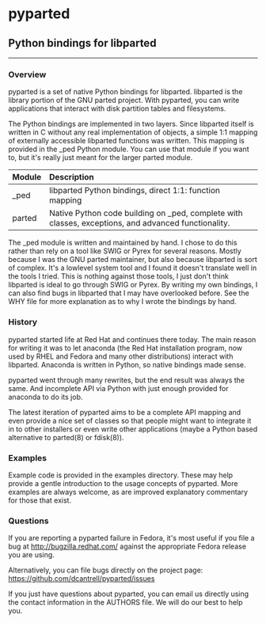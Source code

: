 # pyparted

## Python bindings for libparted

---

### Overview

pyparted is a set of native Python bindings for libparted.  libparted
is the library portion of the GNU parted project.  With pyparted, you
can write applications that interact with disk partition tables and
filesystems.

The Python bindings are implemented in two layers.  Since libparted
itself is written in C without any real implementation of objects, a
simple 1:1 mapping of externally accessible libparted functions was
written.  This mapping is provided in the _ped Python module.  You can
use that module if you want to, but it's really just meant for the
larger parted module.

| Module | Description |
| :--- | :--- |
| _ped | libparted Python bindings, direct 1:1: function mapping |
| parted | Native Python code building on _ped, complete with classes, exceptions, and advanced functionality. |

The _ped module is written and maintained by hand.  I chose to do this
rather than rely on a tool like SWIG or Pyrex for several reasons.
Mostly because I was the GNU parted maintainer, but also because
libparted is sort of complex.  It's a lowlevel system tool and I found
it doesn't translate well in the tools I tried.  This is nothing
against those tools, I just don't think libparted is ideal to go
through SWIG or Pyrex.  By writing my own bindings, I can also find
bugs in libparted that I may have overlooked before.  See the WHY file
for more explanation as to why I wrote the bindings by hand.

### History

pyparted started life at Red Hat and continues there today.  The main
reason for writing it was to let anaconda (the Red Hat installation
program, now used by RHEL and Fedora and many other distributions)
interact with libparted.  Anaconda is written in Python, so native
bindings made sense.

pyparted went through many rewrites, but the end result was always the
same.  And incomplete API via Python with just enough provided for
anaconda to do its job.

The latest iteration of pyparted aims to be a complete API mapping and
even provide a nice set of classes so that people might want to
integrate it in to other installers or even write other applications
(maybe a Python based alternative to parted(8) or fdisk(8)).

### Examples

Example code is provided in the examples directory.  These may help
provide a gentle introduction to the usage concepts of pyparted.  More
examples are always welcome, as are improved explanatory commentary
for those that exist.

### Questions

If you are reporting a pyparted failure in Fedora, it's most useful if
you file a bug at http://bugzilla.redhat.com/ against the appropriate
Fedora release you are using.

Alternatively, you can file bugs directly on the project page:
https://github.com/dcantrell/pyparted/issues

If you just have questions about pyparted, you can email us directly
using the contact information in the AUTHORS file.  We will do our
best to help you.
